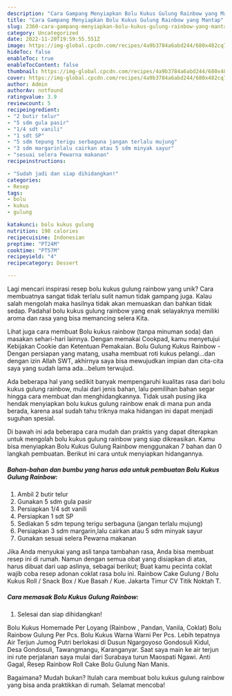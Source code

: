```yaml
---
description: "Cara Gampang Menyiapkan Bolu Kukus Gulung Rainbow yang Mantap"
title: "Cara Gampang Menyiapkan Bolu Kukus Gulung Rainbow yang Mantap"
slug: 2360-cara-gampang-menyiapkan-bolu-kukus-gulung-rainbow-yang-mantap
category: Uncategorized
date: 2022-11-20T19:59:55.551Z
image: https://img-global.cpcdn.com/recipes/4a9b3784a6abd244/680x482cq70/bolu-kukus-gulung-rainbow-foto-resep-utama.jpg
hideToc: false
enableToc: true
enableTocContent: false
thumbnail: https://img-global.cpcdn.com/recipes/4a9b3784a6abd244/680x482cq70/bolu-kukus-gulung-rainbow-foto-resep-utama.jpg
cover: https://img-global.cpcdn.com/recipes/4a9b3784a6abd244/680x482cq70/bolu-kukus-gulung-rainbow-foto-resep-utama.jpg
author: Admin
authorAv: notfound
ratingvalue: 3.9
reviewcount: 5
recipeingredient:
- "2 butir telur"
- "5 sdm gula pasir"
- "1/4 sdt vanili"
- "1 sdt SP"
- "5 sdm tepung terigu serbaguna jangan terlalu mujung"
- "3 sdm margarinlalu cairkan atau 5 sdm minyak sayur"
- "sesuai selera Pewarna makanan"
recipeinstructions:

- "Sudah jadi dan siap dihidangkan!"
categories:
- Resep
tags:
- bolu
- kukus
- gulung

katakunci: bolu kukus gulung 
nutrition: 198 calories
recipecuisine: Indonesian
preptime: "PT24M"
cooktime: "PT57M"
recipeyield: "4"
recipecategory: Dessert

---
```





Lagi mencari inspirasi resep bolu kukus gulung rainbow yang unik? Cara membuatnya sangat tidak terlalu sulit namun tidak gampang juga. Kalau salah mengolah maka hasilnya tidak akan memuaskan dan bahkan tidak sedap. Padahal bolu kukus gulung rainbow yang enak selayaknya memiliki aroma dan rasa yang bisa memancing selera Kita.





Lihat juga cara membuat Bolu kukus rainbow (tanpa minuman soda) dan masakan sehari-hari lainnya. Dengan memakai Cookpad, kamu menyetujui Kebijakan Cookie dan Ketentuan Pemakaian. Bolu Gulung Kukus Rainbow - Dengan persiapan yang matang, usaha membuat roti kukus pelangi…dan dengan izin Allah SWT, akhirnya saya bisa mewujudkan impian dan cita-cita saya yang sudah lama ada…belum terwujud.

Ada beberapa hal yang sedikit banyak mempengaruhi kualitas rasa dari bolu kukus gulung rainbow, mulai dari jenis bahan, lalu pemilihan bahan segar hingga cara membuat dan menghidangkannya. Tidak usah pusing jika hendak menyiapkan bolu kukus gulung rainbow enak di mana pun anda berada, karena asal sudah tahu triknya maka hidangan ini dapat menjadi suguhan spesial.






Di bawah ini ada beberapa cara mudah dan praktis yang dapat diterapkan untuk mengolah bolu kukus gulung rainbow yang siap dikreasikan. Kamu bisa menyiapkan Bolu Kukus Gulung Rainbow menggunakan 7 bahan dan 0 langkah pembuatan. Berikut ini cara untuk menyiapkan hidangannya.

<!--inarticleads1-->

##### Bahan-bahan dan bumbu yang harus ada untuk pembuatan Bolu Kukus Gulung Rainbow:

1. Ambil 2 butir telur
1. Gunakan 5 sdm gula pasir
1. Persiapkan 1/4 sdt vanili
1. Persiapkan 1 sdt SP
1. Sediakan 5 sdm tepung terigu serbaguna (jangan terlalu mujung)
1. Persiapkan 3 sdm margarin,lalu cairkan atau 5 sdm minyak sayur
1. Gunakan sesuai selera Pewarna makanan


Jika Anda menyukai yang asli tanpa tambahan rasa, Anda bisa membuat resep ini di rumah. Namun dengan semua obat yang disiapkan di atas, harus dibuat dari uap aslinya, sebagai berikut; Buat kamu pecinta coklat wajib coba resep adonan coklat rasa bolu ini. Rainbow Cake Gulung / Bolu Kukus Roll / Snack Box / Kue Basah / Kue. Jakarta Timur CV Titik Noktah T. 

<!--inarticleads2-->

##### Cara memasak Bolu Kukus Gulung Rainbow:


1. Selesai dan siap dihidangkan!

Bolu Kukus Homemade Per Loyang (Rainbow , Pandan, Vanila, Coklat) Bolu Rainbow Gulung Per Pcs. Bolu Kukus Warna Warni Per Pcs. Lebih tepatnya Air Terjun Jumog Putri berlokasi di Dusun Ngargoyoso Gondosuli Kidul, Desa Gondosuli, Tawangmangu, Karanganyar. Saat saya main ke air terjun ini rute perjalanan saya mulai dari Surabaya turun Maospati Ngawi. Anti Gagal, Resep Rainbow Roll Cake Bolu Gulung Nan Manis. 

Bagaimana? Mudah bukan? Itulah cara membuat bolu kukus gulung rainbow yang bisa anda praktikkan di rumah. Selamat mencoba!
